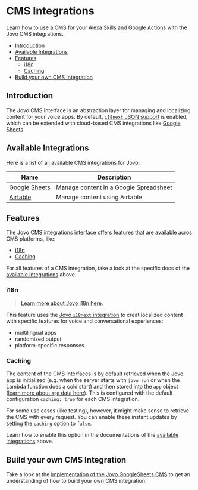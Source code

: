 # CMS Integrations

Learn how to use a CMS for your Alexa Skills and Google Actions with the Jovo CMS integrations.

* [Introduction](#introduction)
* [Available Integrations](#available-integrations)
* [Features](#features)
   * [i18n](#i18n)
   * [Caching](#caching)
* [Build your own CMS Integration](#build-your-own-cms-integration)


## Introduction

The Jovo CMS Interface is an abstraction layer for managing and localizing content for your voice apps. By default, [`i18next` JSON support](../../basic-concepts/output/i18n.md './output/i18n') is enabled, which can be extended with cloud-based CMS integrations like [Google Sheets](./google-sheets.md './cms/google-sheets').

## Available Integrations

Here is a list of all available CMS integrations for Jovo:

Name | Description
------------ | -------------
[Google Sheets](./google-sheets.md './cms/google-sheets') | Manage content in a Google Spreadsheet
[Airtable](./airtable.md './cms/airtable') | Manage content using Airtable

## Features

The Jovo CMS integrations interface offers features that are available acros CMS platforms, like:

* [i18n](#i18n)
* [Caching](#caching)

For all features of a CMS integration, take a look at the specific docs of the [available integrations](#available-integrations) above.


### i18n

> [Learn more about Jovo i18n here](../../basic-concepts/output/i18n.md './output/i18n').

This feature uses the [Jovo `i18next` integration](../../basic-concepts/output/i18n.md './output/i18n') to creat localized content with specific features for voice and conversational experiences:

* multilingual apps
* randomized output
* platform-specific responses



### Caching

The content of the CMS interfaces is by default retrieved when the Jovo app is initialized (e.g. when the server starts with `jovo run` or when the Lambda function does a cold start) and then stored into the `app` object ([learn more about `app` data here](../../basic-concepts/data#app-data './data#app-data')). This is configured with the default configuration `caching: true` for each CMS integration.

For some use cases (like testing), however, it might make sense to retrieve the CMS with every request. You can enable these instant updates by setting the `caching` option to `false`.

Learn how to enable this option in the documentations of the [available integrations](#available-integrations) above.


## Build your own CMS Integration

Take a look at the [implementation of the Jovo GoogleSheets CMS](https://github.com/jovotech/jovo-framework-nodejs/tree/master/jovo-integrations/jovo-cms-googlesheets/src) to get an understanding of how to build your own CMS integration.


<!--[metadata]: {"description": "Learn how to use a CMS for your Alexa Skills and Google Actions with the Jovo CMS integrations.",
"route": "cms" }-->
